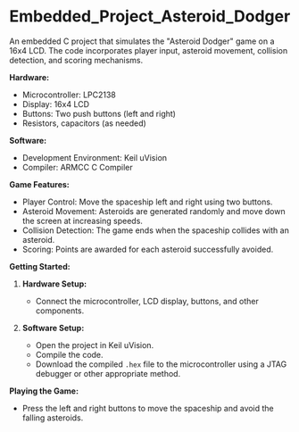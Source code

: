 # Embedded_Project_Asteroid_Dodger
An embedded C project that simulates the "Asteroid Dodger" game on a 16x4 LCD. The code incorporates player input, asteroid movement, collision detection, and scoring mechanisms.

**Hardware:**
* Microcontroller: LPC2138
* Display: 16x4 LCD
* Buttons: Two push buttons (left and right)
* Resistors, capacitors (as needed)

**Software:**
* Development Environment: Keil uVision 
* Compiler: ARMCC C Compiler

**Game Features:**
* Player Control: Move the spaceship left and right using two buttons.
* Asteroid Movement: Asteroids are generated randomly and move down the screen at increasing speeds.
* Collision Detection: The game ends when the spaceship collides with an asteroid.
* Scoring: Points are awarded for each asteroid successfully avoided.

**Getting Started:**

1. **Hardware Setup:**
    * Connect the microcontroller, LCD display, buttons, and other components.
    

2. **Software Setup:**
    * Open the project in Keil uVision.
    * Compile the code.
    * Download the compiled `.hex` file to the microcontroller using a JTAG debugger or other appropriate method.

**Playing the Game:**
* Press the left and right buttons to move the spaceship and avoid the falling asteroids.



